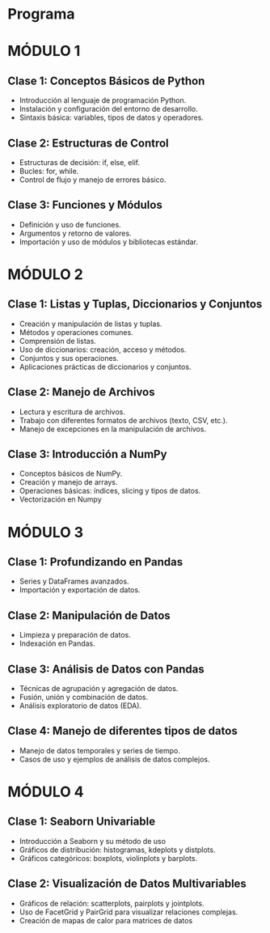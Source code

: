 # Programa
# MÓDULO 1

## Clase 1: Conceptos Básicos de Python

- Introducción al lenguaje de programación Python.
- Instalación y configuración del entorno de desarrollo.
- Sintaxis básica: variables, tipos de datos y operadores.

## Clase 2: Estructuras de Control

- Estructuras de decisión: if, else, elif.
- Bucles: for, while.
- Control de flujo y manejo de errores básico.

## Clase 3: Funciones y Módulos

- Definición y uso de funciones.
- Argumentos y retorno de valores.
- Importación y uso de módulos y bibliotecas estándar.

# MÓDULO 2

## Clase 1: Listas y Tuplas, Diccionarios y Conjuntos

- Creación y manipulación de listas y tuplas.
- Métodos y operaciones comunes.
- Comprensión de listas.
- Uso de diccionarios: creación, acceso y métodos.
- Conjuntos y sus operaciones.
- Aplicaciones prácticas de diccionarios y conjuntos.

## Clase 2: Manejo de Archivos

- Lectura y escritura de archivos.
- Trabajo con diferentes formatos de archivos (texto, CSV, etc.).
- Manejo de excepciones en la manipulación de archivos.

## Clase 3: Introducción a NumPy

- Conceptos básicos de NumPy.
- Creación y manejo de arrays.
- Operaciones básicas: índices, slicing y tipos de datos.
- Vectorización en Numpy

# MÓDULO 3

## Clase 1: Profundizando en Pandas

- Series y DataFrames avanzados.
- Importación y exportación de datos.

## Clase 2: Manipulación de Datos

- Limpieza y preparación de datos.
- Indexación en Pandas.

## Clase 3: Análisis de Datos con Pandas

- Técnicas de agrupación y agregación de datos.
- Fusión, unión y combinación de datos.
- Análisis exploratorio de datos (EDA).

## Clase 4: Manejo de diferentes tipos de datos

- Manejo de datos temporales y series de tiempo.
- Casos de uso y ejemplos de análisis de datos complejos.

# MÓDULO 4

## Clase 1: Seaborn Univariable

- Introducción a Seaborn y su método de uso
- Gráficos de distribución: histogramas, kdeplots
y distplots.
- Gráficos categóricos: boxplots, violinplots y
barplots.

## Clase 2: Visualización de Datos Multivariables

- Gráficos de relación: scatterplots, pairplots y
jointplots.
- Uso de FacetGrid y PairGrid para visualizar
relaciones complejas.
- Creación de mapas de calor para matrices de
datos